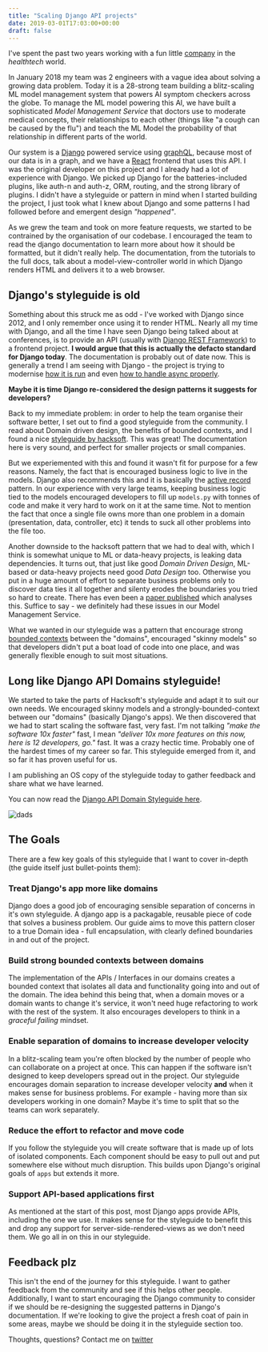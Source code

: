 ```yaml
---
title: "Scaling Django API projects"
date: 2019-03-01T17:03:00+00:00
draft: false
---
```


I've spent the past two years working with a fun little [company](https://www.babylonhealth.com) in the _healthtech_ world.

In January 2018 my team was 2 engineers with a vague idea about solving a growing data problem. Today it is a 28-strong team building a blitz-scaling ML model management system that powers AI symptom checkers across the globe. To manage the ML model powering this AI, we have built a sophisticated _Model Management Service_ that doctors use to moderate medical concepts, their relationships to each other (things like "a cough can be caused by the flu") and teach the ML Model the probability of that relationship in different parts of the world.

Our system is a [Django](https://djangoproject.com) powered service using [graphQL](https://github.com/graphql-python), because most of our data is in a graph, and we have a [React](https://reactjs.org/) frontend that uses this API. I was the original developer on this project and I already had a lot of experience with Django. We picked up Django for the batteries-included plugins, like auth-n and auth-z, ORM, routing, and the strong library of plugins. I didn't have a styleguide or pattern in mind when I started building the project, I just took what I knew about Django and some patterns I had followed before and emergent design _"happened"_.

As we grew the team and took on more feature requests, we started to be contrained by the organisation of our codebase. I encouraged the team to read the django documentation to learn more about how it should be formatted, but it didn't really help. The documentation, from the tutorials to the full docs, talk about a model-view-controller world in which Django renders HTML and delivers it to a web browser.

## Django's styleguide is old

Something about this struck me as odd - I've worked with Django since 2012, and I only remember once using it to render HTML. Nearly all my time with Django, and all the time I have seen Django being talked about at conferences, is to provide an API (usually with [Django REST Framework](https://www.django-rest-framework.org/)) to a frontend project. **I would argue that this is actually the defacto standard for Django today**. The documentation is probably out of date now. This is generally a trend I am seeing with Django - the project is trying to modernise [how it is run](https://github.com/django/deps/pull/47) and even [how to handle async properly](https://github.com/django/deps/blob/master/draft/0006-channels.rst).

**Maybe it is time Django re-considered the design patterns it suggests for developers?**

Back to my immediate problem: in order to help the team organise their software better, I set out to find a good styleguide from the community. I read about Domain driven design, the benefits of bounded contexts, and I found a nice [styleguide by hacksoft](https://github.com/HackSoftware/Django-Styleguide). This was great! The documentation here is very sound, and perfect for smaller projects or small companies.

But we experiemented with this and found it wasn't fit for purpose for a few reasons. Namely, the fact that is encouraged business logic to live in the models. Django also recommends this and it is basically the [active record](https://www.martinfowler.com/eaaCatalog/activeRecord.html) pattern. In our experience with very large teams, keeping business logic tied to the models encouraged developers to fill up `models.py` with tonnes of code and make it very hard to work on it at the same time. Not to mention the fact that once a single file owns more than one problem in a domain (presentation, data, controller, etc) it tends to suck all other problems into the file too.

Another downside to the hacksoft pattern that we had to deal with, which I think is somewhat unique to ML or data-heavy projects, is leaking data dependencies. It turns out, that just like good _Domain Driven Design_, ML-based or data-heavy projects need good _Data Design_ too. Otherwise you put in a huge amount of effort to separate business problems only to discover data ties it all together and silenty erodes the boundaries you tried so hard to create. There has even been a [paper published](https://papers.nips.cc/paper/5656-hidden-technical-debt-in-machine-learning-systems.pdf) which analyses this. Suffice to say - we definitely had these issues in our Model Management Service.

What we wanted in our styleguide was a pattern that encourage strong [bounded contexts](https://www.martinfowler.com/bliki/BoundedContext.html) between the "domains", encouraged "skinny models" so that developers didn't put a boat load of code into one place, and was generally flexible enough to suit most situations.

## Long like Django API Domains styleguide!

We started to take the parts of Hacksoft's styleguide and adapt it to suit our own needs. We encouraged skinny models and a strongly-bounded-context between our "domains" (basically Django's apps). We then discovered that we had to start scaling the software fast, very fast. I'm not talking _"make the software 10x faster"_ fast, I mean _"deliver 10x more features on this now, here is 12 developers, go."_ fast. It was a crazy hectic time. Probably one of the hardest times of my career so far. This styleguide emerged from it, and so far it has proven useful for us.

I am publishing an OS copy of the styleguide today to gather feedback and share what we have learned.

You can now read the [Django API Domain Styleguide here](https://github.com/phalt/django-api-domains).

![dads](https://github.com/phalt/django-api-domains/blob/master/diagrams/dads_main.png)

## The Goals

There are a few key goals of this styleguide that I want to cover in-depth (the guide itself just bullet-points them):

### Treat Django's app more like domains

Django does a good job of encouraging sensible separation of concerns in it's own styleguide. A django app is a packagable, reusable piece of code that solves a business problem. Our guide aims to move this pattern closer to a true Domain idea - full encapsulation, with clearly defined boundaries in and out of the project.

### Build strong bounded contexts between domains

The implementation of the APIs / Interfaces in our domains creates a bounded context that isolates all data and functionality going into and out of the domain. The idea behind this being that, when a domain moves or a domain wants to change it's service, it won't need huge refactoring to work with the rest of the system. It also encourages developers to think in a _graceful failing_ mindset.

### Enable separation of domains to increase developer velocity

In a blitz-scaling team you're often blocked by the number of people who can collaborate on a project at once. This can happen if the software isn't designed to keep developers spread out in the project. Our styleguide encourages domain separation to increase developer velocity **and** when it makes sense for business problems. For example - having more than six developers working in one domain? Maybe it's time to split that so the teams can work separately.

### Reduce the effort to refactor and move code

If you follow the styleguide you will create software that is made up of lots of isolated components. Each component should be easy to pull out and put somewhere else without much disruption. This builds upon Django's original goals of `apps` but extends it more.

### Support API-based applications first

As mentioned at the start of this post, most Django apps provide APIs, including the one we use. It makes sense for the styleguide to benefit this and drop any support for server-side-rendered-views as we don't need them. We go all in on this in our styleguide.

## Feedback plz

This isn't the end of the journey for this styleguide. I want to gather feedback from the community and see if this helps other people. Additionally, I want to start encouraging the Django community to consider if we should be re-designing the suggested patterns in Django's documentation. If we're looking to give the project a fresh coat of pain in some areas, maybe we should be doing it in the styleguide section too.

Thoughts, questions? Contact me on [twitter](https://twitter.com/phalt_)
